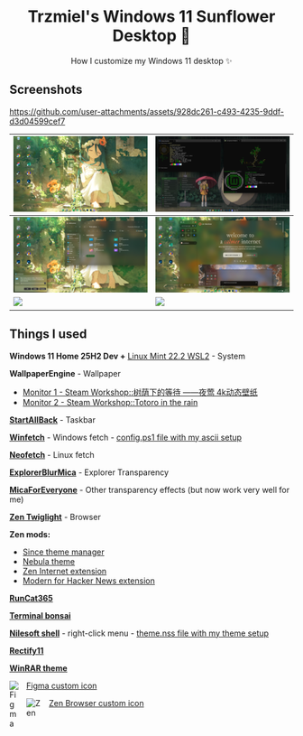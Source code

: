 <p align="center">
    <h1 align="center">Trzmiel's Windows 11 Sunflower Desktop 🌻</h2>
</p>

<p align="center">How I customize my Windows 11 desktop ✨</p>

## **Screenshots**

https://github.com/user-attachments/assets/928dc261-c493-4235-9ddf-d3d04599cef7

| ![](https://github.com/TRZMlEL/Windows-11-Sunflower/blob/main/desktop.png) | ![](https://github.com/TRZMlEL/Windows-11-Sunflower/blob/main/fetch.png) |
|----------------------------------------------------------------------------|-----------------------------------------------------------------------------|
| ![](https://github.com/TRZMlEL/Windows-11-Sunflower/blob/main/explorer.png) | ![](https://github.com/TRZMlEL/Windows-11-Sunflower/blob/main/zen.png)       |
| ![](https://github.com/TRZMlEL/Windows-11-Sunflower/blob/main/trail.gif) | ![](https://github.com/TRZMlEL/Windows-11-Sunflower/blob/main/start.png)       |

## **Things I used**

**Windows 11 Home 25H2 Dev +** [Linux Mint 22.2 WSL2](https://github.com/sileshn/LinuxmintWSL2) - System

**WallpaperEngine** - Wallpaper

- [Monitor 1 - Steam Workshop::树荫下的等待  ——夜莺 4k动态壁纸](https://steamcommunity.com/sharedfiles/filedetails/?id=3152238819)  
- [Monitor 2 - Steam Workshop::Totoro in the rain](https://steamcommunity.com/sharedfiles/filedetails/?id=893965725)

[**StartAllBack**](https://www.startallback.com/) - Taskbar

[**Winfetch**](https://github.com/lptstr/winfetch) - Windows fetch - [config.ps1 file with my ascii setup](https://github.com/TRZMlEL/Windows-11-Sunflower/blob/main/config.ps1)

[**Neofetch**](https://github.com/dylanaraps/neofetch) - Linux fetch

[**ExplorerBlurMica**](https://github.com/Maplespe/ExplorerBlurMica) - Explorer Transparency

[**MicaForEveryone**](https://github.com/MicaForEveryone/MicaForEveryone) - Other transparency effects (but now work very well for me)

[**Zen Twiglight**](https://zen-browser.app/download/?twilight) - Browser

**Zen mods:**
- [Since theme manager](https://github.com/CosmoCreeper/Sine)
- [Nebula theme](https://github.com/JustAdumbPrsn/Zen-Nebula)
- [Zen Internet extension](https://addons.mozilla.org/en-US/firefox/addon/zen-internet/?utm_source=addons.mozilla.org&utm_medium=referral&utm_content=search)
- [Modern for Hacker News extension](https://www.modernhn.com/)


[**RunCat365**](https://github.com/Kyome22/RunCat365)

[**Terminal bonsai**](https://gitlab.com/jallbrit/bonsai.sh)

[**Nilesoft shell**](https://nilesoft.org/) - right-click menu - [theme.nss file with my theme setup](https://github.com/TRZMlEL/Windows-11-Sunflower/blob/main/theme.nss)

[**Rectify11**](https://www.rectify11.net/home)

[**WinRAR theme**](https://maisondasilva.com.br/2022/06/13/tema-winrar-baseado-no-windows-11/)

<img align="left" alt="Figma" width="20px" style="padding-right:10px;" src="https://upload.wikimedia.org/wikipedia/commons/thumb/3/33/Figma-logo.svg/1200px-Figma-logo.svg.png" />[Figma custom icon](https://commons.wikimedia.org/wiki/File:Figma-logo.svg)


[Zen Browser custom icon](https://www.reddit.com/r/zen_browser/comments/1krnw15/zen_browser_new_holographic_icon/)<img align="left" alt="Zen" width="30px" style="padding-right:10px;" src="https://i.redd.it/ibtwom3ku12f1.png" />


